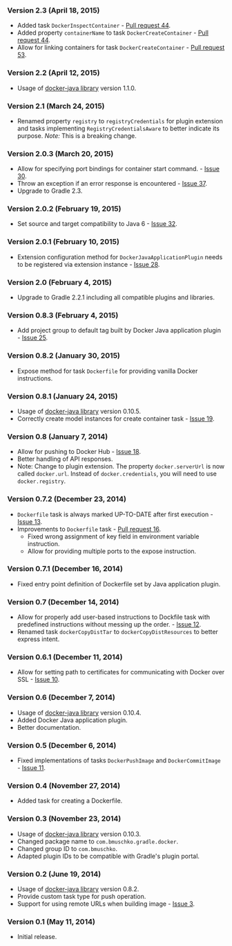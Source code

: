 ### Version 2.3 (April 18, 2015)

* Added task `DockerInspectContainer` - [Pull request 44](https://github.com/bmuschko/gradle-docker-plugin/pull/44).
* Added property `containerName` to task `DockerCreateContainer` - [Pull request 44](https://github.com/bmuschko/gradle-docker-plugin/pull/44).
* Allow for linking containers for task `DockerCreateContainer` - [Pull request 53](https://github.com/bmuschko/gradle-docker-plugin/pull/53).

### Version 2.2 (April 12, 2015)

* Usage of [docker-java library](https://github.com/docker-java/docker-java) version 1.1.0.

### Version 2.1 (March 24, 2015)

* Renamed property `registry` to `registryCredentials` for plugin extension and tasks implementing `RegistryCredentialsAware` to better indicate its purpose.
_Note:_ This is a breaking change.

### Version 2.0.3 (March 20, 2015)

* Allow for specifying port bindings for container start command. - [Issue 30](https://github.com/bmuschko/gradle-docker-plugin/issues/30).
* Throw an exception if an error response is encountered - [Issue 37](https://github.com/bmuschko/gradle-docker-plugin/issues/37).
* Upgrade to Gradle 2.3.

### Version 2.0.2 (February 19, 2015)

* Set source and target compatibility to Java 6 - [Issue 32](https://github.com/bmuschko/gradle-docker-plugin/issues/32).

### Version 2.0.1 (February 10, 2015)

* Extension configuration method for `DockerJavaApplicationPlugin` needs to be registered via extension instance - [Issue 28](https://github.com/bmuschko/gradle-docker-plugin/issues/28).

### Version 2.0 (February 4, 2015)

* Upgrade to Gradle 2.2.1 including all compatible plugins and libraries.

### Version 0.8.3 (February 4, 2015)

* Add project group to default tag built by Docker Java application plugin - [Issue 25](https://github.com/bmuschko/gradle-docker-plugin/issues/25).

### Version 0.8.2 (January 30, 2015)

* Expose method for task `Dockerfile` for providing vanilla Docker instructions.

### Version 0.8.1 (January 24, 2015)

* Usage of [docker-java library](https://github.com/docker-java/docker-java) version 0.10.5.
* Correctly create model instances for create container task - [Issue 19](https://github.com/bmuschko/gradle-docker-plugin/issues/19).

### Version 0.8 (January 7, 2014)

* Allow for pushing to Docker Hub - [Issue 18](https://github.com/bmuschko/gradle-docker-plugin/issues/18).
* Better handling of API responses.
* Note: Change to plugin extension. The property `docker.serverUrl` is now called `docker.url`. Instead of `docker.credentials`, you will need to use `docker.registry`.

### Version 0.7.2 (December 23, 2014)

* `Dockerfile` task is always marked UP-TO-DATE after first execution - [Issue 13](https://github.com/bmuschko/gradle-docker-plugin/issues/13).
* Improvements to `Dockerfile` task - [Pull request 16](https://github.com/bmuschko/gradle-docker-plugin/pull/16).
    * Fixed wrong assignment of key field in  environment variable instruction.
    * Allow for providing multiple ports to the expose instruction.

### Version 0.7.1 (December 16, 2014)

* Fixed entry point definition of Dockerfile set by Java application plugin.

### Version 0.7 (December 14, 2014)

* Allow for properly add user-based instructions to Dockfile task with predefined instructions without messing up the order. - [Issue 12](https://github.com/bmuschko/gradle-docker-plugin/issues/12).
* Renamed task `dockerCopyDistTar` to `dockerCopyDistResources` to better express intent.

### Version 0.6.1 (December 11, 2014)

* Allow for setting path to certificates for communicating with Docker over SSL - [Issue 10](https://github.com/bmuschko/gradle-docker-plugin/issues/10).

### Version 0.6 (December 7, 2014)

* Usage of [docker-java library](https://github.com/docker-java/docker-java) version 0.10.4.
* Added Docker Java application plugin.
* Better documentation.

### Version 0.5 (December 6, 2014)

* Fixed implementations of tasks `DockerPushImage` and `DockerCommitImage` - [Issue 11](https://github.com/bmuschko/gradle-docker-plugin/issues/11).

### Version 0.4 (November 27, 2014)

* Added task for creating a Dockerfile.

### Version 0.3 (November 23, 2014)

* Usage of [docker-java library](https://github.com/docker-java/docker-java) version 0.10.3.
* Changed package name to `com.bmuschko.gradle.docker`.
* Changed group ID to `com.bmuschko`.
* Adapted plugin IDs to be compatible with Gradle's plugin portal.

### Version 0.2 (June 19, 2014)

* Usage of [docker-java library](https://github.com/docker-java/docker-java) version 0.8.2.
* Provide custom task type for push operation.
* Support for using remote URLs when building image - [Issue 3](https://github.com/bmuschko/gradle-docker-plugin/issues/3).

### Version 0.1 (May 11, 2014)

* Initial release.